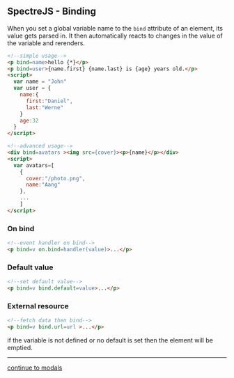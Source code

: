 SpectreJS - Binding
---
When you set a global variable name to the `bind` attribute of an element, its value gets parsed in. It then automatically reacts to changes in the value of the variable and rerenders.
```html
<!--simple usage-->
<p bind=name>hello {*}</p>
<p bind=user>{name.first} {name.last} is {age} years old.</p>
<script>
  var name = "John"
  var user = {
    name:{
      first:"Daniel",
      last:"Werne"
    }
    age:32
  }
</script>

<!--advanced usage-->
<div bind=avatars ><img src={cover}><p>{name}</p></div>
<script>
  var avatars=[
    {
      cover:"/photo.png",
      name:"Aang"
    },
    ...
    ]
</script>
```

### On bind
```html
<!--event handler on bind-->
<p bind=v on.bind=handler(value)>...</p>
```

### Default value
```html
<!--set default value-->
<p bind=v bind.default=value>...</p>
```

### External resource
```html
<!--fetch data then bind-->
<p bind=v bind.url=url >...</p>
```

if the variable is not defined or no default is set then the element will be emptied.

---
[continue to modals](./modals.md)
